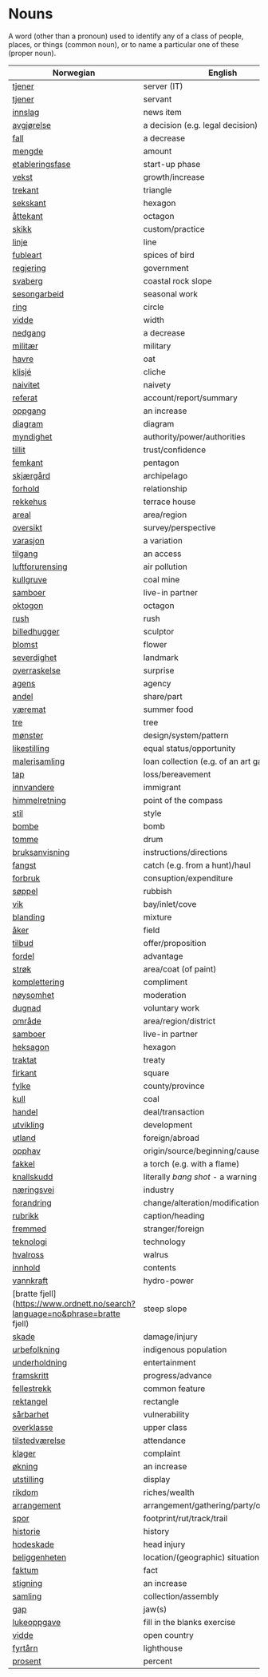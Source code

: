 # Nouns

A word (other than a pronoun) used to identify any of a class of people, places, or things (common noun), or to name a particular one of these (proper noun).

| Norwegian | English | Gender |
| --- | --- | --- |
| [tjener](https://www.ordnett.no/search?language=no&phrase=tjener) | server (IT) | m |
| [tjener](https://www.ordnett.no/search?language=no&phrase=tjener) | servant | m |
| [innslag](https://www.ordnett.no/search?language=no&phrase=innslag) | news item | i |
| [avgjørelse](https://www.ordnett.no/search?language=no&phrase=avgjørelse) | a decision (e.g. legal decision) | m |
| [fall](https://www.ordnett.no/search?language=no&phrase=fall) | a decrease | i |
| [mengde](https://www.ordnett.no/search?language=no&phrase=mengde) | amount | m |
| [etableringsfase](https://www.ordnett.no/search?language=no&phrase=etableringsfase) | start-up phase | m |
| [vekst](https://www.ordnett.no/search?language=no&phrase=vekst) | growth/increase | m |
| [trekant](https://www.ordnett.no/search?language=no&phrase=trekant) | triangle | m |
| [sekskant](https://www.ordnett.no/search?language=no&phrase=sekskant) | hexagon | m |
| [åttekant](https://www.ordnett.no/search?language=no&phrase=åttekant) | octagon | m |
| [skikk](https://www.ordnett.no/search?language=no&phrase=skikk) | custom/practice | m |
| [linje](https://www.ordnett.no/search?language=no&phrase=linje) | line | m |
| [fubleart](https://www.ordnett.no/search?language=no&phrase=fubleart) | spices of bird | m/f |
| [regjering](https://www.ordnett.no/search?language=no&phrase=regjering) | government | m |
| [svaberg](https://www.ordnett.no/search?language=no&phrase=svaberg) | coastal rock slope | i |
| [sesongarbeid](https://www.ordnett.no/search?language=no&phrase=sesongarbeid) | seasonal work | i |
| [ring](https://www.ordnett.no/search?language=no&phrase=ring) | circle | m |
| [vidde](https://www.ordnett.no/search?language=no&phrase=vidde) | width | m/f |
| [nedgang](https://www.ordnett.no/search?language=no&phrase=nedgang) | a decrease | m |
| [militær](https://www.ordnett.no/search?language=no&phrase=militær) | military | m |
| [havre](https://www.ordnett.no/search?language=no&phrase=havre) | oat | m |
| [klisjé](https://www.ordnett.no/search?language=no&phrase=klisjé) | cliche | m |
| [naivitet](https://www.ordnett.no/search?language=no&phrase=naivitet) | naivety | m |
| [referat](https://www.ordnett.no/search?language=no&phrase=referat) | account/report/summary | i |
| [oppgang](https://www.ordnett.no/search?language=no&phrase=oppgang) | an increase | m |
| [diagram](https://www.ordnett.no/search?language=no&phrase=diagram) | diagram | i |
| [myndighet](https://www.ordnett.no/search?language=no&phrase=myndighet) | authority/power/authorities | m |
| [tillit](https://www.ordnett.no/search?language=no&phrase=tillit) | trust/confidence | m |
| [femkant](https://www.ordnett.no/search?language=no&phrase=femkant) | pentagon | m |
| [skjærgård](https://www.ordnett.no/search?language=no&phrase=skjærgård) | archipelago | m |
| [forhold](https://www.ordnett.no/search?language=no&phrase=forhold) | relationship | i |
| [rekkehus](https://www.ordnett.no/search?language=no&phrase=rekkehus) | terrace house | i |
| [areal](https://www.ordnett.no/search?language=no&phrase=areal) | area/region | i |
| [oversikt](https://www.ordnett.no/search?language=no&phrase=oversikt) | survey/perspective | m |
| [varasjon](https://www.ordnett.no/search?language=no&phrase=varasjon) | a variation | m |
| [tilgang](https://www.ordnett.no/search?language=no&phrase=tilgang) | an access | i |
| [luftforurensing](https://www.ordnett.no/search?language=no&phrase=luftforurensing) | air pollution | m |
| [kullgruve](https://www.ordnett.no/search?language=no&phrase=kullgruve) | coal mine | m |
| [samboer](https://www.ordnett.no/search?language=no&phrase=samboer) | live-in partner | m |
| [oktogon](https://www.ordnett.no/search?language=no&phrase=oktogon) | octagon | m |
| [rush](https://www.ordnett.no/search?language=no&phrase=rush) | rush | i |
| [billedhugger](https://www.ordnett.no/search?language=no&phrase=billedhugger) | sculptor | m |
| [blomst](https://www.ordnett.no/search?language=no&phrase=blomst) | flower | m |
| [severdighet](https://www.ordnett.no/search?language=no&phrase=severdighet) | landmark | m |
| [overraskelse](https://www.ordnett.no/search?language=no&phrase=overraskelse) | surprise | m |
| [agens](https://www.ordnett.no/search?language=no&phrase=agens) | agency | m |
| [andel](https://www.ordnett.no/search?language=no&phrase=andel) | share/part | m |
| [væremat](https://www.ordnett.no/search?language=no&phrase=væremat) | summer food | m |
| [tre](https://www.ordnett.no/search?language=no&phrase=tre) | tree | i |
| [mønster](https://www.ordnett.no/search?language=no&phrase=mønster) | design/system/pattern | i |
| [likestilling](https://www.ordnett.no/search?language=no&phrase=likestilling) | equal status/opportunity | m |
| [malerisamling](https://www.ordnett.no/search?language=no&phrase=malerisamling) | loan collection (e.g. of an art gallery) | m |
| [tap](https://www.ordnett.no/search?language=no&phrase=tap) | loss/bereavement | i |
| [innvandere](https://www.ordnett.no/search?language=no&phrase=innvandere) | immigrant | m |
| [himmelretning](https://www.ordnett.no/search?language=no&phrase=himmelretning) | point of the compass | m |
| [stil](https://www.ordnett.no/search?language=no&phrase=stil) | style | m |
| [bombe](https://www.ordnett.no/search?language=no&phrase=bombe) | bomb | m |
| [tomme](https://www.ordnett.no/search?language=no&phrase=tomme) | drum | m |
| [bruksanvisning](https://www.ordnett.no/search?language=no&phrase=bruksanvisning) | instructions/directions | m |
| [fangst](https://www.ordnett.no/search?language=no&phrase=fangst) | catch (e.g. from a hunt)/haul | m |
| [forbruk](https://www.ordnett.no/search?language=no&phrase=forbruk) | consuption/expenditure | i |
| [søppel](https://www.ordnett.no/search?language=no&phrase=søppel) | rubbish | i |
| [vik](https://www.ordnett.no/search?language=no&phrase=vik) | bay/inlet/cove | m |
| [blanding](https://www.ordnett.no/search?language=no&phrase=blanding) | mixture | m |
| [åker](https://www.ordnett.no/search?language=no&phrase=åker) | field | m |
| [tilbud](https://www.ordnett.no/search?language=no&phrase=tilbud) | offer/proposition | i |
| [fordel](https://www.ordnett.no/search?language=no&phrase=fordel) | advantage | m |
| [strøk](https://www.ordnett.no/search?language=no&phrase=strøk) | area/coat (of paint) | i |
| [komplettering](https://www.ordnett.no/search?language=no&phrase=komplettering) | compliment | m |
| [nøysomhet](https://www.ordnett.no/search?language=no&phrase=nøysomhet) | moderation | m |
| [dugnad](https://www.ordnett.no/search?language=no&phrase=dugnad) | voluntary work | m |
| [område](https://www.ordnett.no/search?language=no&phrase=område) | area/region/district | i |
| [samboer](https://www.ordnett.no/search?language=no&phrase=samboer) | live-in partner | m |
| [heksagon](https://www.ordnett.no/search?language=no&phrase=heksagon) | hexagon | m |
| [traktat](https://www.ordnett.no/search?language=no&phrase=traktat) | treaty | m |
| [firkant](https://www.ordnett.no/search?language=no&phrase=firkant) | square | m |
| [fylke](https://www.ordnett.no/search?language=no&phrase=fylke) | county/province | i |
| [kull](https://www.ordnett.no/search?language=no&phrase=kull) | coal | i |
| [handel](https://www.ordnett.no/search?language=no&phrase=handel) | deal/transaction | m |
| [utvikling](https://www.ordnett.no/search?language=no&phrase=utvikling) | development | m |
| [utland](https://www.ordnett.no/search?language=no&phrase=utland) | foreign/abroad | m |
| [opphav](https://www.ordnett.no/search?language=no&phrase=opphav) | origin/source/beginning/cause | i |
| [fakkel](https://www.ordnett.no/search?language=no&phrase=fakkel) | a torch (e.g. with a flame) | m |
| [knallskudd](https://www.ordnett.no/search?language=no&phrase=knallskudd) | literally _bang shot_ - a warning shot gun | i |
| [næringsvei](https://www.ordnett.no/search?language=no&phrase=næringsvei) | industry | m |
| [forandring](https://www.ordnett.no/search?language=no&phrase=forandring) | change/alteration/modification | m |
| [rubrikk](https://www.ordnett.no/search?language=no&phrase=rubrikk) | caption/heading | m |
| [fremmed](https://www.ordnett.no/search?language=no&phrase=fremmed) | stranger/foreign | m |
| [teknologi](https://www.ordnett.no/search?language=no&phrase=teknologi) | technology | m |
| [hvalross](https://www.ordnett.no/search?language=no&phrase=hvalross) | walrus | m |
| [innhold](https://www.ordnett.no/search?language=no&phrase=innhold) | contents | i |
| [vannkraft](https://www.ordnett.no/search?language=no&phrase=vannkraft) | hydro-power | m |
| [bratte fjell](https://www.ordnett.no/search?language=no&phrase=bratte fjell) | steep slope | m |
| [skade](https://www.ordnett.no/search?language=no&phrase=skade) | damage/injury | m |
| [urbefolkning](https://www.ordnett.no/search?language=no&phrase=urbefolkning) | indigenous population | m |
| [underholdning](https://www.ordnett.no/search?language=no&phrase=underholdning) | entertainment | m |
| [framskritt](https://www.ordnett.no/search?language=no&phrase=framskritt) | progress/advance | i |
| [fellestrekk](https://www.ordnett.no/search?language=no&phrase=fellestrekk) | common feature | i |
| [rektangel](https://www.ordnett.no/search?language=no&phrase=rektangel) | rectangle | i |
| [sårbarhet](https://www.ordnett.no/search?language=no&phrase=sårbarhet) | vulnerability | m |
| [overklasse](https://www.ordnett.no/search?language=no&phrase=overklasse) | upper class | m |
| [tilstedværelse](https://www.ordnett.no/search?language=no&phrase=tilstedværelse) | attendance | i |
| [klager](https://www.ordnett.no/search?language=no&phrase=klager) | complaint | m |
| [økning](https://www.ordnett.no/search?language=no&phrase=økning) | an increase | m |
| [utstilling](https://www.ordnett.no/search?language=no&phrase=utstilling) | display | m |
| [rikdom](https://www.ordnett.no/search?language=no&phrase=rikdom) | riches/wealth | m |
| [arrangement](https://www.ordnett.no/search?language=no&phrase=arrangement) | arrangement/gathering/party/organisation | i |
| [spor](https://www.ordnett.no/search?language=no&phrase=spor) | footprint/rut/track/trail | i |
| [historie](https://www.ordnett.no/search?language=no&phrase=historie) | history | m/f |
| [hodeskade](https://www.ordnett.no/search?language=no&phrase=hodeskade) | head injury | m |
| [beliggenheten](https://www.ordnett.no/search?language=no&phrase=beliggenheten) | location/(geographic) situation | m/f |
| [faktum](https://www.ordnett.no/search?language=no&phrase=faktum) | fact | i |
| [stigning](https://www.ordnett.no/search?language=no&phrase=stigning) | an increase | m |
| [samling](https://www.ordnett.no/search?language=no&phrase=samling) | collection/assembly | m |
| [gap](https://www.ordnett.no/search?language=no&phrase=gap) | jaw(s) | m |
| [lukeoppgave](https://www.ordnett.no/search?language=no&phrase=lukeoppgave) | fill in the blanks exercise | m |
| [vidde](https://www.ordnett.no/search?language=no&phrase=vidde) | open country | m |
| [fyrtårn](https://www.ordnett.no/search?language=no&phrase=fyrtårn) | lighthouse | i |
| [prosent](https://www.ordnett.no/search?language=no&phrase=prosent) | percent | m |

